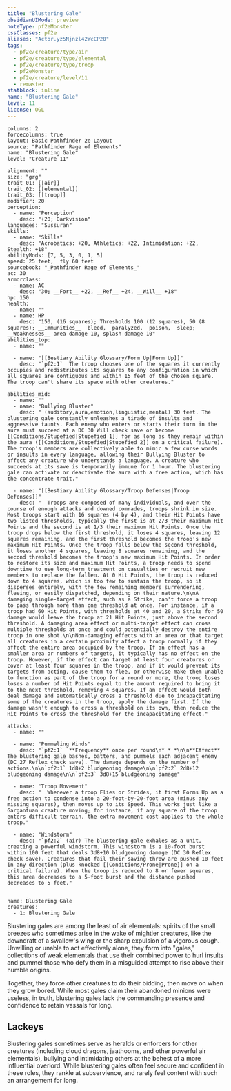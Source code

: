 ```yaml
---
title: "Blustering Gale"
obsidianUIMode: preview
noteType: pf2eMonster
cssClasses: pf2e
aliases: "Actor.yz5Njnzl42WcCP20" 
tags:
  - pf2e/creature/type/air
  - pf2e/creature/type/elemental
  - pf2e/creature/type/troop
  - pf2eMonster
  - pf2e/creature/level/11
  - remaster
statblock: inline
name: "Blustering Gale"
level: 11
license: OGL
---
```


```statblock
columns: 2
forcecolumns: true
layout: Basic Pathfinder 2e Layout
source: "Pathfinder Rage of Elements"
name: "Blustering Gale"
level: "Creature 11"

alignment: ""
size: "grg"
trait_01: [[air]]
trait_02: [[elemental]]
trait_03: [[troop]]
modifier: 20
perception:
  - name: "Perception"
    desc: "+20; Darkvision"
languages: "Sussuran"
skills:
  - name: "Skills"
    desc: "Acrobatics: +20, Athletics: +22, Intimidation: +22, Stealth: +18"
abilityMods: [7, 5, 3, 0, 1, 5]
speed: 25 feet,  fly 60 feet
sourcebook: "_Pathfinder Rage of Elements_"
ac: 30
armorclass:
  - name: AC
    desc: "30; __Fort__ +22, __Ref__ +24, __Will__ +18"
hp: 150
health:
  - name: ""
  - name: HP
    desc: "150, (16 squares); Thresholds 100 (12 squares), 50 (8 squares); __Immunities__  bleed,  paralyzed,  poison,  sleep; __Weaknesses__ area damage 10, splash damage 10"
abilities_top:
  - name: ""

  - name: "[[Bestiary Ability Glossary/Form Up|Form Up]]"
    desc: "`pf2:1`  The troop chooses one of the squares it currently occupies and redistributes its squares to any configuration in which all squares are contiguous and within 15 feet of the chosen square. The troop can't share its space with other creatures."

abilities_mid:
  - name: ""
  - name: "Bullying Bluster"
    desc: " (auditory,aura,emotion,linguistic,mental) 30 feet. The blustering gale constantly unleashes a tirade of insults and aggressive taunts. Each enemy who enters or starts their turn in the aura must succeed at a DC 30 Will check save or become [[Conditions/Stupefied|Stupefied 1]] for as long as they remain within the aura ([[Conditions/Stupefied|Stupefied 2]] on a critical failure). The troop's members are collectively able to mimic a few curse words or insults in every language, allowing their Bullying Bluster to affect any creature who understands a language. A creature who succeeds at its save is temporarily immune for 1 hour. The blustering gale can activate or deactivate the aura with a free action, which has the concentrate trait."

  - name: "[[Bestiary Ability Glossary/Troop Defenses|Troop Defenses]]"
    desc: "  Troops are composed of many individuals, and over the course of enough attacks and downed comrades, troops shrink in size. Most troops start with 16 squares (4 by 4), and their Hit Points have two listed thresholds, typically the first is at 2/3 their maximum Hit Points and the second is at 1/3 their maximum Hit Points. Once the troop drops below the first threshold, it loses 4 squares, leaving 12 squares remaining, and the first threshold becomes the troop's new maximum Hit Points. Once the troop falls below the second threshold, it loses another 4 squares, leaving 8 squares remaining, and the second threshold becomes the troop's new maximum Hit Points. In order to restore its size and maximum Hit Points, a troop needs to spend downtime to use long-term treatment on casualties or recruit new members to replace the fallen. At 0 Hit Points, the troop is reduced down to 4 squares, which is too few to sustain the troop, so it disperses entirely, with the few remaining members surrendering, fleeing, or easily dispatched, depending on their nature.\n\nA damaging single-target effect, such as a Strike, can't force a troop to pass through more than one threshold at once. For instance, if a troop had 60 Hit Points, with thresholds at 40 and 20, a Strike for 50 damage would leave the troop at 21 Hit Points, just above the second threshold. A damaging area effect or multi-target effect can cross multiple thresholds at once and could potentially destroy the entire troop in one shot.\n\nNon-damaging effects with an area or that target all creatures in a certain proximity affect a troop normally if they affect the entire area occupied by the troop. If an effect has a smaller area or numbers of targets, it typically has no effect on the troop. However, if the effect can target at least four creatures or cover at least four squares in the troop, and if it would prevent its targets from acting, cause them to flee, or otherwise make them unable to function as part of the troop for a round or more, the troop loses loses a number of Hit Points equal to the amount required to bring it to the next threshold, removing 4 squares. If an effect would both deal damage and automatically cross a threshold due to incapacitating some of the creatures in the troop, apply the damage first. If the damage wasn't enough to cross a threshold on its own, then reduce the Hit Points to cross the threshold for the incapacitating effect."

attacks:
  - name: ""

  - name: "Pummeling Winds"
    desc: "`pf2:1`  **Frequency** once per round\n* * *\n\n**Effect** The blustering gale bashes, batters, and pummels each adjacent enemy (DC 27 Reflex check save). The damage depends on the number of actions.\n\n`pf2:1` 1d8+2 bludgeoning damage\n\n`pf2:2` 2d8+12 bludgeoning damage\n\n`pf2:3` 3d8+15 bludgeoning damage"

  - name: "Troop Movement"
    desc: "  Whenever a troop Flies or Strides, it first Forms Up as a free action to condense into a 20-foot-by-20-foot area (minus any missing squares), then moves up to its Speed. This works just like a Gargantuan creature moving; for instance, if any square of the troop enters difficult terrain, the extra movement cost applies to the whole troop."

  - name: "Windstorm"
    desc: "`pf2:2` (air) The blustering gale exhales as a unit, creating a powerful windstorm. This windstorm is a 10-foot burst within 100 feet that deals 3d8+10 bludgeoning damage (DC 30 Reflex check save). Creatures that fail their saving throw are pushed 10 feet in any direction (plus knocked [[Conditions/Prone|Prone]] on a critical failure). When the troop is reduced to 8 or fewer squares, this area decreases to a 5-foot burst and the distance pushed decreases to 5 feet."
 
```

```encounter-table
name: Blustering Gale
creatures:
  - 1: Blustering Gale
```



Blustering gales are among the least of air elementals: spirits of the small breezes who sometimes arise in the wake of mightier creatures, like the downdraft of a swallow's wing or the sharp expulsion of a vigorous cough. Unwilling or unable to act effectively alone, they form into "gales," collections of weak elementals that use their combined power to hurl insults and pummel those who defy them in a misguided attempt to rise above their humble origins.

Together, they force other creatures to do their bidding, then move on when they grow bored. While most gales claim their abandoned minions were useless, in truth, blustering gales lack the commanding presence and confidence to retain vassals for long.

## Lackeys

Blustering gales sometimes serve as heralds or enforcers for other creatures (including cloud dragons, jaathooms, and other powerful air elementals), bullying and intimidating others at the behest of a more influential overlord. While blustering gales often feel secure and confident in these roles, they rankle at subservience, and rarely feel content with such an arrangement for long.
